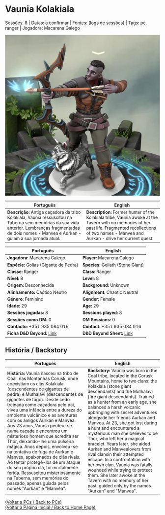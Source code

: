 # Vaunia Kolakiala

Sessões: 8 | Datas: a confirmar | Fontes: (logs de sessões) | Tags: pc, ranger | Jogadora: Macarena Galego

![Vaunia](pc_vaunia_kolakiala.jpg)

| Português                                                                                                                                                                                                | English                                                                                                                                                                                                   |
| -------------------------------------------------------------------------------------------------------------------------------------------------------------------------------------------------------- | --------------------------------------------------------------------------------------------------------------------------------------------------------------------------------------------------------- |
| **Descrição:** Antiga caçadora da tribo Kolakiala, Vaunia ressuscitou na Taberna sem memórias da sua vida anterior. Lembranças fragmentadas de dois nomes - Manvea e Aurkan - guiam a sua jornada atual. | **Description:** Former hunter of the Kolakiala tribe, Vaunia awoke at the Tavern with no memories of her past life. Fragmented recollections of two names - Manvea and Aurkan - drive her current quest. |

| Português | English |
|-----------|---------|
| **Jogadora:** Macarena Galego | **Player:** Macarena Galego |
| **Espécie:** Golias (Gigante de Pedra) | **Species:** Goliath (Stone Giant) |
| **Classe:** Ranger | **Class:** Ranger |
| **Nível:** 8 | **Level:** 8 |
| **Origem:** Desconhecida | **Background:** Unknown |
| **Alinhamento:** Caótico Neutro | **Alignment:** Chaotic Neutral |
| **Género:** Feminino | **Gender:** Female |
| **Idade:** 29 | **Age:** 29 |
| **Sessões jogadas:** 8 | **Sessions played:** 8 |
| **Sessões como DM:** 0 | **DM Sessions:** 0 |
| **Contacto:** +351 935 084 016 | **Contact:** +351 935 084 016 |
| **Ficha D&D Beyond:** [Link](https://www.dndbeyond.com/characters/138365220) | **D&D Beyond Sheet:** [Link](https://www.dndbeyond.com/characters/138365220) |

## História / Backstory

| Português | English |
|-----------|---------|
| **História:** Vaunia nasceu na tribo de Coal, nas Montanhas Corusk, onde coexistiam os clãs Kolakiala (descendentes de gigantes de pedra) e Muthalavi (descendentes de gigantes de fogo). Desde cedo treinada como caçadora pelo pai, viveu uma infância entre a dureza do ambiente vulcânico e as aventuras com os amigos Aurkan e Manvea. Aos 23 anos, Vaunia perdeu-se numa caçada e encontrou um misterioso homem que acredita ser Thor, deixando-lhe uma pulseira mágica. Anos depois, envolveu-se na tentativa de fuga de Aurkan e Manvea, apaixonados de clãs rivais. Ao tentar protegê-los de um ataque do seu próprio clã, foi mortalmente ferida. Ressuscitou misteriosamente na Taberna, sem memórias do passado, apenas guiada pelos nomes "Aurkan" e "Manvea". | **Backstory:** Vaunia was born in the Coal tribe, located in the Corusk Mountains, home to two clans: the Kolakiala (stone giant descendants) and the Muthalavi (fire giant descendants). Trained as a hunter from an early age, she balanced a harsh volcanic upbringing with secret adventures alongside her friends Aurkan and Manvea. At 23, she got lost during a hunt and encountered a mysterious man she believes to be Thor, who left her a magical bracelet. Years later, she aided Aurkan and Manvealovers from rival clansin their attempted escape. In a confrontation with her own clan, Vaunia was fatally wounded while trying to protect them. She later awoke at the Tavern with no memory of her past, guided only by the names "Aurkan" and "Manvea". |

[(Voltar a PCs / Back to PCs)](pcs.md)  
[(Voltar à Página Inicial / Back to Home Page)](../../home.md)







